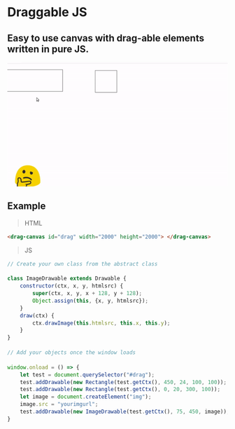 # Draggable JS
## Easy to use canvas with drag-able elements written in pure JS.

![](https://github.com/classAndrew/Draggable/blob/master/sample.gif)
## Example

>HTML
```html
<drag-canvas id="drag" width="2000" height="2000"> </drag-canvas>
```
>JS

```js
// Create your own class from the abstract class

class ImageDrawable extends Drawable {
    constructor(ctx, x, y, htmlsrc) {
        super(ctx, x, y, x + 128, y + 128);
        Object.assign(this, {x, y, htmlsrc});
    }
    draw(ctx) {
        ctx.drawImage(this.htmlsrc, this.x, this.y);
    }
}

// Add your objects once the window loads

window.onload = () => {
    let test = document.querySelector("#drag");
    test.addDrawable(new Rectangle(test.getCtx(), 450, 24, 100, 100));
    test.addDrawable(new Rectangle(test.getCtx(), 0, 20, 300, 100));
    let image = document.createElement("img");
    image.src = "yourimgurl";
    test.addDrawable(new ImageDrawable(test.getCtx(), 75, 450, image));
}

```
